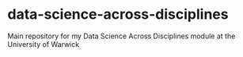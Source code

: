 # data-science-across-disciplines
Main repository for my Data Science Across Disciplines module at the University of Warwick

